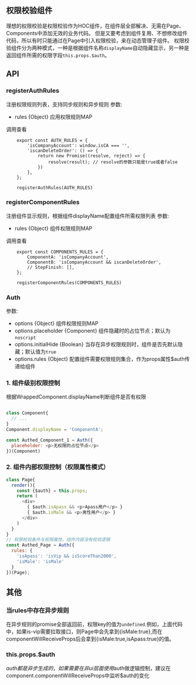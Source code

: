 
## 权限校验组件
理想的权限校验是权限校验作为HOC组件，在组件层全部解决、无需在Page、Components中添加无效的业务代码。
但是又要考虑到组件复用、不想修改组件代码，所以有时只能通过在Page中引入权限校验，来在动态管理子组件。
权限校验组件分为两种模式，一种是根据组件名称`displayName`自动隐藏显示，另一种是返回组件所需的权限字段`this.props.$auth`。

## API
### registerAuthRules
注册权限规则列表，支持同步规则和异步规则
参数:
- rules {Object} 应用权限规则MAP

调用查看
```
    export const AUTH_RULES = {
        'isCompanyAccount': window.isCA === '',
        'iscanDeleteOrder': () => {
            return new Promise((resolve, reject) => {
                resolve(result); // resolve的参数只能是true或者false
            })
        },
    };

    registerAuthRules(AUTH_RULES)
```

### registerComponentRules
注册组件显示规则，根据组件displayName配置组件所需权限列表
参数:
- rules {Object} 组件权限规则MAP

调用查看
```
    export const COMPONENTS_RULES = {
        ComponentA: 'isCompanyAccount',
        ComponentB: 'isCompanyAccount && iscanDeleteOrder',
        // StepFinish: [],
    };

    registerComponentRules(COMPONENTS_RULES)
```


### Auth
参数:
- options {Object} 组件权限规则MAP
- options.placeholder {Component} 组件隐藏时的占位节点；默认为`noscript`
- options.initialHide {Boolean} 当存在异步权限规则时，组件是否先默认隐藏；默认值为`true`
- options.rules {Object} 配置组件需要权限规则集合，作为props属性$auth传递给组件

### 1. 组件级别权限控制
根据WrappedComponent.displayName判断组件是否有权限

```javascript

class Component{
  // ...
}
Component.displayName = 'ComponentA';

const Authed_Component_1 = Auth({
  placeholder: <p>无权限的占位节点</p>
})(Component)
```

### 2. 组件内部权限控制（权限属性模式）
```javascript
class Page{
  render(){
    const {$auth} = this.props;
    return (
      <div>
        { $auth.isApass && <p>Apass用户</p> }
        { $auth.isMale && <p>男性用户</p> }
      </div>
    )
  }
}
// 权限校验条件与权限属性，组件内容没有校验逻辑
const Authed_Page = Auth({
  rules: {
    'isApass': 'isVip && isScoreThan2000',
    'isMale': 'isMale'
  }
})(Page);
```

## 其他

### 当rules中存在异步规则
在异步规则的promise全部返回前，权限key的值为`undefined`.例如，上面代码中，如果is-vip需要拉取接口，则Page中会先拿到{isMale:true},而在componentWillReceiveProps后会拿到{isMale:true,isApass:true}的值。

### this.props.$auth
$auth都是异步生成的，如果需要在非ui层面使用$auth做逻辑控制，建议在component.componentWillReceiveProps中监听$auth的变化
